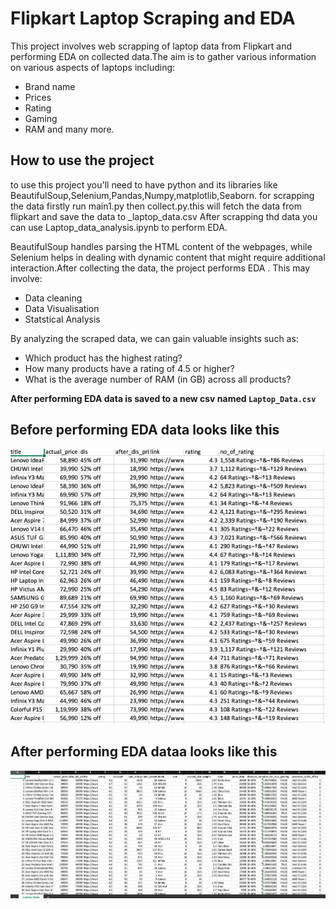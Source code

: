 # Flipkart Laptop Scraping and EDA
This project involves web scrapping of laptop data from Flipkart and performing EDA on collected data.The aim is to gather various information on various aspects of laptops including:
* Brand name
* Prices
* Rating
* Gaming
* RAM
and many more.

## How to use the project
to use this project you'll need to have python and its libraries like BeautifulSoup,Selenium,Pandas,Numpy,matplotlib,Seaborn.
for scrapping the data firstly run main1.py then collect.py.this will fetch the data from flipkart and save the data to _laptop_data.csv
After scrapping thd data you can use Laptop_data_analysis.ipynb to perform EDA.


BeautifulSoup handles parsing the HTML content of the webpages, while Selenium helps in dealing with dynamic content that might require additional interaction.After collecting the data, the project performs EDA . This may involve:
* Data cleaning
* Data Visualisation
* Statstical Analysis

By analyzing the scraped data, we can gain valuable insights such as:
* Which product has the highest rating?
* How many products have a rating of 4.5 or higher?
* What is the average number of RAM (in GB) across all products?

**After performing EDA data is saved to a new csv named `Laptop_Data.csv`**

  ## Before performing EDA data looks like this

![CSV Screenshot](https://github.com/vanshika-ahuja1/scrape-and-analyze-laptops_from_flipkart/blob/main/csv-output-before-EDA.png?raw=true)

## After performing EDA dataa looks like this

![CSV Screenshot](https://github.com/vanshika-ahuja1/scrape-and-analyze-laptops_from_flipkart/blob/main/csv-output-after-EDA.png?raw=true)

